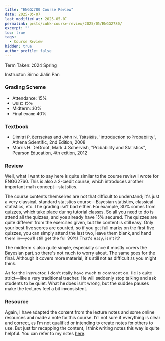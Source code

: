 ```yaml
---
title: "ENGG2780 Course Review"
date: 2025-05-07
last_modified_at: 2025-05-07
permalink: posts/cuhk-course-review/2025/05/ENGG2780/
excerpt: ""
toc: true
tags:
  - Course Review
hidden: true
author_profile: false
---
```


Term Taken: 2024 Spring

Instructor: Sinno Jialin Pan

### Grading Scheme
* Attendance: 15%
* Quiz: 15%
* Midterm: 30%
* Final exam: 40%

### Textbook
* Dimitri P. Bertsekas and John N. Tsitsiklis, "Introduction to Probability", Athena Scientific, 2nd Edition, 2008
* Morris H. DeGroot, Mark J. Schervish, "Probability and Statistics", Pearson Education, 4th edition, 2012

### Review
Well, what I want to say here is quite similar to the course review I wrote for ENGG2760. This is also a 2-credit course, which introduces another important math concept—statistics.

The course contents themselves are not that difficult to understand; it's just a very classical, standard statistics course—Bayesian statistics, classical statistics, etc. The grading isn't bad either. For example, 30% comes from quizzes, which take place during tutorial classes. So all you need to do is attend all the quizzes, and you already have 15% secured. The quizzes are quite different from the exercises given, but the content is still easy. Only your best five scores are counted, so if you get full marks on the first five quizzes, you can simply attend the last two, leave them blank, and hand them in—you'll still get the full 30%! That's easy, isn't it?

The midterm is also quite simple, especially since it mostly covers the Bayesian part, so there's not much to worry about. The same goes for the final. Although it covers more material, it's still not as difficult as you might think.

As for the instructor, I don’t really have much to comment on. He is quite strict—like a very traditional teacher. He will suddenly stop talking and ask students to be quiet. What he does isn’t wrong, but the sudden pauses make the lectures feel a bit inconsistent.

### Resource
Again, I have adapted the content from the lecture notes and some online resources and made a note for this course. I’m not sure if everything is clear and correct, as I’m not qualified or intending to create notes for others to use. But just for recapping the content, I think writing notes this way is quite helpful. You can refer to my notes <a href="https://ryanc.wtf/files/ENGG2780.pdf" target="_blank">here</a>.

